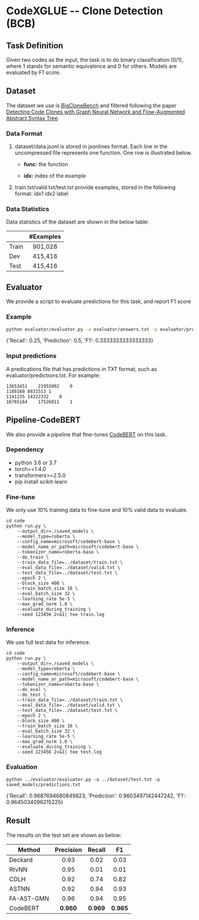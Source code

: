 # CodeXGLUE -- Clone Detection (BCB)

## Task Definition

Given two codes as the input, the task is to do binary classification (0/1), where 1 stands for semantic equivalence and 0 for others. Models are evaluated by F1 score.

## Dataset

The dataset we use is [BigCloneBench](https://www.cs.usask.ca/faculty/croy/papers/2014/SvajlenkoICSME2014BigERA.pdf) and filtered following the paper [Detecting Code Clones with Graph Neural Network and Flow-Augmented Abstract Syntax Tree](https://arxiv.org/pdf/2002.08653.pdf).

### Data Format

1. dataset/data.jsonl is stored in jsonlines format. Each line in the uncompressed file represents one function.  One row is illustrated below.

   - **func:** the function

   - **idx:** index of the example

2. train.txt/valid.txt/test.txt provide examples, stored in the following format:    idx1	idx2	label

### Data Statistics

Data statistics of the dataset are shown in the below table:

|       | #Examples |
| ----- | :-------: |
| Train |  901,028  |
| Dev   |  415,416  |
| Test  |  415,416  |

## Evaluator

We provide a script to evaluate predictions for this task, and report F1 score

### Example

```bash
python evaluator/evaluator.py -a evaluator/answers.txt -p evaluator/predictions.txt
```

{'Recall': 0.25, 'Prediction': 0.5, 'F1': 0.3333333333333333}

### Input predictions

A predications file that has predictions in TXT format, such as evaluator/predictions.txt. For example:

```b
13653451	21955002	0
1188160	8831513	1
1141235	14322332	0
16765164	17526811	1
```

## Pipeline-CodeBERT

We also provide a pipeline that fine-tunes [CodeBERT](https://arxiv.org/pdf/2002.08155.pdf) on this task. 
### Dependency

- python 3.6 or 3.7
- torch==1.4.0
- transformers>=2.5.0
- pip install scikit-learn

### Fine-tune

We only use 10% training data to fine-tune and 10% valid data to evaluate.


```shell
cd code
python run.py \
    --output_dir=./saved_models \
    --model_type=roberta \
    --config_name=microsoft/codebert-base \
    --model_name_or_path=microsoft/codebert-base \
    --tokenizer_name=roberta-base \
    --do_train \
    --train_data_file=../dataset/train.txt \
    --eval_data_file=../dataset/valid.txt \
    --test_data_file=../dataset/test.txt \
    --epoch 2 \
    --block_size 400 \
    --train_batch_size 16 \
    --eval_batch_size 32 \
    --learning_rate 5e-5 \
    --max_grad_norm 1.0 \
    --evaluate_during_training \
    --seed 123456 2>&1| tee train.log
```

### Inference

We use full test data for inference. 

```shell
cd code
python run.py \
    --output_dir=./saved_models \
    --model_type=roberta \
    --config_name=microsoft/codebert-base \
    --model_name_or_path=microsoft/codebert-base \
    --tokenizer_name=roberta-base \
    --do_eval \
    --do_test \
    --train_data_file=../dataset/train.txt \
    --eval_data_file=../dataset/valid.txt \
    --test_data_file=../dataset/test.txt \
    --epoch 2 \
    --block_size 400 \
    --train_batch_size 16 \
    --eval_batch_size 32 \
    --learning_rate 5e-5 \
    --max_grad_norm 1.0 \
    --evaluate_during_training \
    --seed 123456 2>&1| tee test.log
```

### Evaluation

```shell
python ../evaluator/evaluator.py -a ../dataset/test.txt -p saved_models/predictions.txt
```

{'Recall': 0.9687694680849823, 'Prediction': 0.9603497142447242, 'F1': 0.9645034096215225}

## Result

The results on the test set are shown as below:

| Method     | Precision |  Recall   |    F1     |
| ---------- | :-------: | :-------: | :-------: |
| Deckard    |   0.93    |   0.02    |   0.03    |
| RtvNN      |   0.95    |   0.01    |   0.01    |
| CDLH       |   0.92    |   0.74    |   0.82    |
| ASTNN      |   0.92    |   0.94    |   0.93    |
| FA-AST-GMN |   0.96    |   0.94    |   0.95    |
| CodeBERT   | **0.960** | **0.969** | **0.965** |

